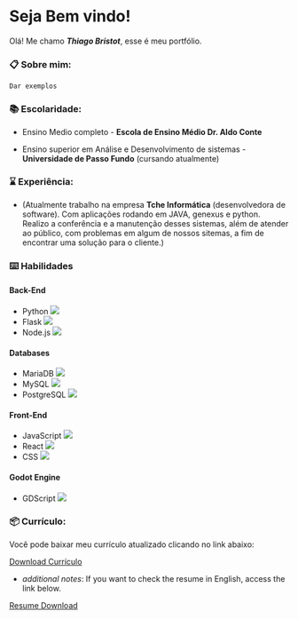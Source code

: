 # Seja Bem vindo!

Olá! Me chamo __*Thiago Bristot*__, esse é meu portfólio.

### 📋 Sobre mim:



```
Dar exemplos
```

### 📚 Escolaridade:

- Ensino Medio completo - __Escola de Ensino Médio Dr. Aldo Conte__ 

- Ensino superior em Análise e Desenvolvimento de sistemas - __Universidade de Passo Fundo__ (cursando atualmente)

### ⌛ Experiência:


- (Atualmente trabalho na empresa __Tche Informática__ (desenvolvedora de software). Com aplicações rodando em JAVA, genexus e python. Realizo a conferência e a manutenção desses sistemas, além de atender ao público, com problemas em algum de nossos sitemas, a fim de encontrar uma solução para o cliente.)

<link rel="stylesheet" type="text/css" href="/static/css/styles.css">

### ⌨️ Habilidades

#### Back-End
- <span class="skill">Python</span> <span class="progress-bar">![](https://geps.dev/progress/75)</span>
- <span class="skill">Flask</span> <span class="progress-bar">![](https://geps.dev/progress/70)</span>
- <span class="skill">Node.js</span> <span class="progress-bar">![](https://geps.dev/progress/55)</span>

#### Databases
- <span class="skill">MariaDB</span> <span class="progress-bar">![](https://geps.dev/progress/80)</span>
- <span class="skill">MySQL</span> <span class="progress-bar">![](https://geps.dev/progress/75)</span>
- <span class="skill">PostgreSQL</span> <span class="progress-bar">![](https://geps.dev/progress/60)</span>

#### Front-End
- <span class="skill">JavaScript</span> <span class="progress-bar">![](https://geps.dev/progress/70)</span>
- <span class="skill">React</span> <span class="progress-bar">![](https://geps.dev/progress/65)</span>
- <span class="skill">CSS</span> <span class="progress-bar">![](https://geps.dev/progress/65)</span>

#### Godot Engine
- <span class="skill">GDScript</span> <span class="progress-bar">![](https://geps.dev/progress/60)</span>


### 📦 Currículo:

Você pode baixar meu currículo atualizado clicando no link abaixo:

[Download Currículo](docs/CurriculoN.pdf)

- *additional notes*: If you want to check the resume in English, access the link below.

[Resume Download](docs/CurriculoN.pdf)
